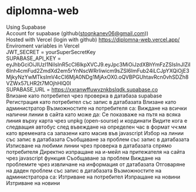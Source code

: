 # diplomna-web
Using Supabase  
Account for supabase (github(stoqnkanev06@gmail.com))  
Hosted with Vercel (login with github) https://diplomna-web.vercel.app/  
Enviroment variables in Vercel  
JWT_SECRET = yourSuperSecretKey  
SUPABASE_API_KEY = eyJhbGciOiJIUzI1NiIsInR5cCI6IkpXVCJ9.eyJpc3MiOiJzdXBhYmFzZSIsInJlZiI6Inh4cmFud2ZmdXd2em5rYnNscWRrIiwicm9sZSI6ImFub24iLCJpYXQiOjE3MjkyNzYwMTksImV4cCI6MjA0NDg1MjAxOX0.oQVBPGUhtavRcn0vhSDZh8VZWx57LHR2t7MOjhHlQ0I  
SUPABASE_URL = https://xxranwffuwvznkbslqdk.supabase.co  
Влизане като потребител чрез проверка в датабаза supabase
Регистрация като потребител със запис в датабазата
Влизане като администратор
Възможностите на потребителя са:
  Виждане на всички налични линии в сайта като може да:
    Се показваже на пътя на всяка линия върху карта чрез unpkg (open-sourse) и кординати
    Видите кога е следващия автобус след въвеждане на определен час в формат чч:мм като времената са запазени като масив във javascript
  Избор на линии със запис в датабазата
  Съобщаване за проблем със запис в датабазата
  Изписване на любими линии чрез проверка в датабазата спрямо потребителя
  Директно изпращане на и-мейл на притежателя на сайта чрез javascript функция
  Съобщаване за проблем
  Виждане на проблемите чрез извличане на информация от датабазата
  Отговаряне на даден проблем със запис в датабазата
Възможностите на администратора са:
  Изтриване на потребител
  Изпращане на новини
  Изтриване на новини
  
  

